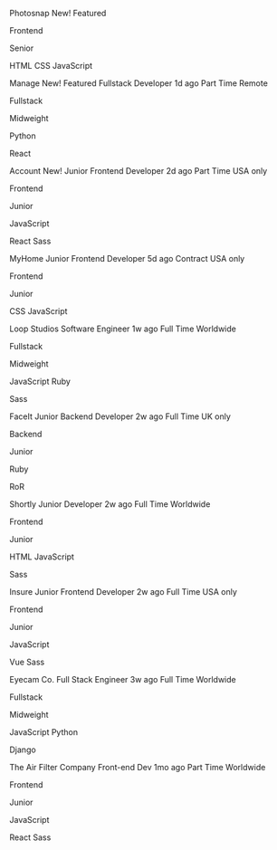  <!-- Item Start -->

Photosnap
New!
Featured

  <!-- Role -->

Frontend

  <!-- Level -->

Senior

  <!-- Languages -->

HTML
CSS
JavaScript

  <!-- Item End -->

  <!-- Item Start -->

Manage
New!
Featured
Fullstack Developer
1d ago
Part Time
Remote

  <!-- Role -->

Fullstack

  <!-- Level -->

Midweight

  <!-- Languages -->

Python

  <!-- Tools -->

React

  <!-- Item End -->

  <!-- Item Start -->

Account
New!
Junior Frontend Developer
2d ago
Part Time
USA only

  <!-- Role -->

Frontend

  <!-- Level -->

Junior

  <!-- Languages -->

JavaScript

  <!-- Tools -->

React
Sass

  <!-- Item End -->

  <!-- Item Start -->

MyHome
Junior Frontend Developer
5d ago
Contract
USA only

  <!-- Role -->

Frontend

  <!-- Level -->

Junior

  <!-- Languages -->

CSS
JavaScript

  <!-- Item End -->

  <!-- Item Start -->

Loop Studios
Software Engineer
1w ago
Full Time
Worldwide

  <!-- Role -->

Fullstack

  <!-- Level -->

Midweight

  <!-- Languages -->

JavaScript
Ruby

  <!-- Tools -->

Sass

  <!-- Item End -->

  <!-- Item Start -->

FaceIt
Junior Backend Developer
2w ago
Full Time
UK only

  <!-- Role -->

Backend

  <!-- Level -->

Junior

  <!-- Languages -->

Ruby

  <!-- Tools -->

RoR

  <!-- Item End -->

  <!-- Item Start -->

Shortly
Junior Developer
2w ago
Full Time
Worldwide

  <!-- Role -->

Frontend

  <!-- Level -->

Junior

  <!-- Languages -->

HTML
JavaScript

  <!-- Tools -->

Sass

  <!-- Item End -->

  <!-- Item Start -->

Insure
Junior Frontend Developer
2w ago
Full Time
USA only

  <!-- Role -->

Frontend

  <!-- Level -->

Junior

  <!-- Languages -->

JavaScript

  <!-- Tools -->

Vue
Sass

  <!-- Item End -->

  <!-- Item Start -->

Eyecam Co.
Full Stack Engineer
3w ago
Full Time
Worldwide

  <!-- Role -->

Fullstack

  <!-- Level -->

Midweight

  <!-- Languages -->

JavaScript
Python

  <!-- Tools -->

Django

  <!-- Item End -->

  <!-- Item Start -->

The Air Filter Company
Front-end Dev
1mo ago
Part Time
Worldwide

  <!-- Role -->

Frontend

  <!-- Level -->

Junior

  <!-- Languages -->

JavaScript

  <!-- Tools -->

React
Sass

  <!-- Item End -->

